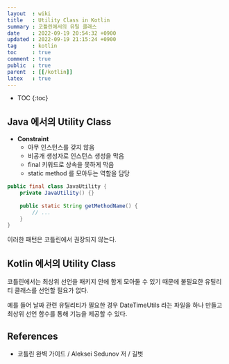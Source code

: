 ```yaml
---
layout  : wiki
title   : Utility Class in Kotlin
summary : 코틀린에서의 유틸 클래스
date    : 2022-09-19 20:54:32 +0900
updated : 2022-09-19 21:15:24 +0900
tag     : kotlin
toc     : true
comment : true
public  : true
parent  : [[/kotlin]]
latex   : true
---
```

* TOC
{:toc}

## Java 에서의 Utility Class

- __Constraint__
  - 아무 인스턴스를 갖지 않음
  - 비공개 생성자로 인스턴스 생성을 막음
  - final 키워드로 상속을 못하게 막음
  - static method 를 모아두는 역할을 담당

```java
public final class JavaUtility {
    private JavaUtility() {}
    
    public static String getMethodName() {
        // ...
    }
}
```

이러한 패턴은 코틀린에서 권장되지 않는다.

## Kotlin 에서의 Utility Class

코틀린에서는 최상위 선언을 패키지 안에 함게 모아둘 수 있기 때문에 불필요한 유틸리티 클래스를 선언할 필요가 없다.

예를 들어 날짜 관련 유틸리티가 필요한 경우 DateTimeUtils 라는 파일을 하나 만들고 최상위 선언 함수를 통해 기능을 제공할 수 있다.

## References

- 코틀린 완벽 가이드 / Aleksei Sedunov 저 / 길벗